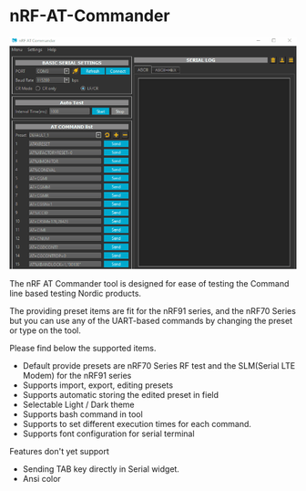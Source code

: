 # nRF-AT-Commander

<img src="https://github.com/olleheugene/nRF-AT-Commander/blob/main/document_resources/nrf_atcommander.gif">

The nRF AT Commander tool is designed for ease of testing the Command line based testing Nordic products.

The providing preset items are fit for the nRF91 series, and the nRF70 Series but you can use any of the UART-based commands by changing the preset or type on the tool.

Please find below the supported items.

- Default provide presets are nRF70 Series RF test and the SLM(Serial LTE Modem) for the nRF91 series
- Supports import, export, editing presets
- Supports automatic storing the edited preset in field
- Selectable Light / Dark theme
- Supports bash command in tool
- Supports to set different execution times for each command.
- Supports font configuration for serial terminal

Features don't yet support

- Sending TAB key directly in Serial widget.
- Ansi color

